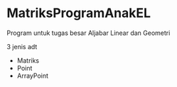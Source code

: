 # MatriksProgramAnakEL
Program untuk tugas besar Aljabar Linear dan Geometri


3 jenis adt
- Matriks
- Point
- ArrayPoint
